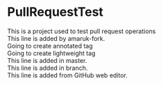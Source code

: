# PullRequestTest
This is a project used to test pull request operations<br />
This line is added by amaruk-fork.<br />
Going to create annotated tag<br />
Going to create lightweight tag<br />
This line is added in master.<br />
This line is added in branch.<br />
This line is added from GitHub web editor.<br />
